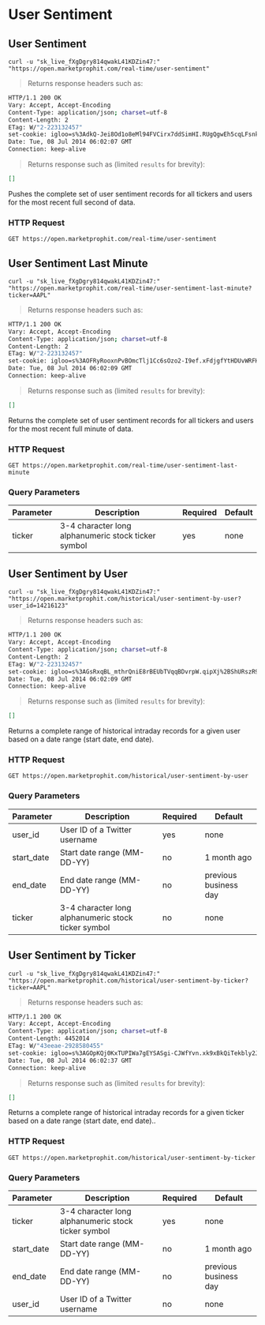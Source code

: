 
# User Sentiment


## User Sentiment

```shell
curl -u "sk_live_fXgDgry814qwakL41KDZin47:" "https://open.marketprophit.com/real-time/user-sentiment"
```

> Returns response headers such as:

```bash
HTTP/1.1 200 OK
Vary: Accept, Accept-Encoding
Content-Type: application/json; charset=utf-8
Content-Length: 2
ETag: W/"2-223132457"
set-cookie: igloo=s%3AdkQ-Jei8Od1o8eMl94FVCirx7ddSimHI.RUgQgwEh5cqLFsnkBikDZGh7xefeg7dOV61O91XHQcw; Path=/; Expires=Wed, 09 Jul 2014 06:02:06 GMT; HttpOnly
Date: Tue, 08 Jul 2014 06:02:07 GMT
Connection: keep-alive


```

> Returns response such as (limited `results` for brevity):

```json
[]
```

Pushes the complete set of user sentiment records for all tickers and users for the most recent full second of data.

### HTTP Request

`GET https://open.marketprophit.com/real-time/user-sentiment`



## User Sentiment Last Minute

```shell
curl -u "sk_live_fXgDgry814qwakL41KDZin47:" "https://open.marketprophit.com/real-time/user-sentiment-last-minute?ticker=AAPL"
```

> Returns response headers such as:

```bash
HTTP/1.1 200 OK
Vary: Accept, Accept-Encoding
Content-Type: application/json; charset=utf-8
Content-Length: 2
ETag: W/"2-223132457"
set-cookie: igloo=s%3AOFRyRooxnPvBOmcTlj1Cc6sOzo2-I9ef.xFdjgfYtHDUvWRFH5jFDZhnBAXnweW8R8wCdS0f2o%2BU; Path=/; Expires=Wed, 09 Jul 2014 06:02:06 GMT; HttpOnly
Date: Tue, 08 Jul 2014 06:02:09 GMT
Connection: keep-alive


```

> Returns response such as (limited `results` for brevity):

```json
[]
```

Returns the complete set of user sentiment records for all tickers and users for the most recent full minute of data.

### HTTP Request

`GET https://open.marketprophit.com/real-time/user-sentiment-last-minute`

### Query Parameters

Parameter | Description | Required | Default
--------- | ----------- | -------- | -------
ticker | 3-4 character long alphanumeric stock ticker symbol | yes | none


## User Sentiment by User

```shell
curl -u "sk_live_fXgDgry814qwakL41KDZin47:" "https://open.marketprophit.com/historical/user-sentiment-by-user?user_id=14216123"
```

> Returns response headers such as:

```bash
HTTP/1.1 200 OK
Vary: Accept, Accept-Encoding
Content-Type: application/json; charset=utf-8
Content-Length: 2
ETag: W/"2-223132457"
set-cookie: igloo=s%3AGsRxqBL_mthrQniE8rBEUbTVqqBDvrpW.qipXj%2BShURszR9pRoPg4g9%2Bh8wog%2BaY8oc1GZh5pShA; Path=/; Expires=Wed, 09 Jul 2014 06:02:06 GMT; HttpOnly
Date: Tue, 08 Jul 2014 06:02:09 GMT
Connection: keep-alive


```

> Returns response such as (limited `results` for brevity):

```json
[]
```

Returns a complete range of historical intraday records for a given user based on a date range (start date, end date).

### HTTP Request

`GET https://open.marketprophit.com/historical/user-sentiment-by-user`

### Query Parameters

Parameter | Description | Required | Default
--------- | ----------- | -------- | -------
user_id | User ID of a Twitter username | yes | none
start_date | Start date range (MM-DD-YY) | no | 1 month ago
end_date | End date range (MM-DD-YY) | no | previous business day
ticker | 3-4 character long alphanumeric stock ticker symbol | no | none



## User Sentiment by Ticker

```shell
curl -u "sk_live_fXgDgry814qwakL41KDZin47:" "https://open.marketprophit.com/historical/user-sentiment-by-ticker?ticker=AAPL"
```

> Returns response headers such as:

```bash
HTTP/1.1 200 OK
Vary: Accept, Accept-Encoding
Content-Type: application/json; charset=utf-8
Content-Length: 4452014
ETag: W/"43eeae-2928580455"
set-cookie: igloo=s%3AGOpKQj0KxTUPIWa7gEYSASgi-CJWfYvn.xk9xBkQiTekbly2Jg%2BZyhKcYarBcBPU23%2FZ73MQD72c; Path=/; Expires=Wed, 09 Jul 2014 06:02:06 GMT; HttpOnly
Date: Tue, 08 Jul 2014 06:02:37 GMT
Connection: keep-alive


```

> Returns response such as (limited `results` for brevity):

```json
[]
```

Returns a complete range of historical intraday records for a given ticker based on a date range (start date, end date)..

### HTTP Request

`GET https://open.marketprophit.com/historical/user-sentiment-by-ticker`

### Query Parameters

Parameter | Description | Required | Default
--------- | ----------- | -------- | -------
ticker | 3-4 character long alphanumeric stock ticker symbol | yes | none
start_date | Start date range (MM-DD-YY) | no | 1 month ago
end_date | End date range (MM-DD-YY) | no | previous business day
user_id | User ID of a Twitter username | no | none
